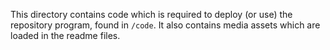 This directory contains code which is required to deploy (or use) the repository program, found in `/code`. It also contains media assets which are loaded in the readme files.